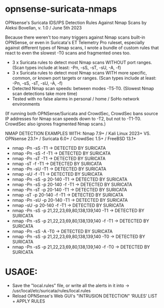 # opnsense-suricata-nmaps
OPNsense's Suricata IDS/IPS Detection Rules Against Nmap Scans by Aleksi Bovellan,
v. 1.0 / June 5th 2023

Because there weren't too many triggers against Nmap scans built-in OPNSense, or even in Suricata's ET Telemetry Pro ruleset, especially against different types of Nmap scans, I wrote a bundle of custom rules that react to even the slowest -T0 scans and fragmented ones too.

- 3 x Suricata rules to detect most Nmap scans WITHOUT port ranges. (Scan types include at least: -Pn, -sS, -sT, -sU, -A, -f)
- 3 x Suricata rules to detect most Nmap scans WITH more specific, common, or known port targets or ranges. (Scan types include at least: -Pn, -sS, -sT, -sU, -A, -f)
- Detected Nmap scan speeds: between modes -T5-T0. (Slowest Nmap scan detections take more time)
- Tested with no false alarms in personal / home / SoHo network environments


(If running both OPNSense/Suricata and CrowdSec, CrowdSec bans source IP addresses for Nmap scan speeds down to -T2, but not to -T1-T0. CrowdSec also ignores fragmented Nmap scans.)


NMAP DETECTION EXAMPLES WITH:   Nmap 7.9+ / Kali Linux 2023+	  VS.   OPNsense 23.1+  /  Suricata 6.0+  /  CrowdSec 1.5+  /  FreeBSD 13.1+

- nmap -Pn -sS -T1     ->     DETECTED BY SURICATA
- nmap -Pn -sS -f -T1     ->     DETECTED BY SURICATA
- nmap -Pn -sT -T1     ->     DETECTED BY SURICATA
- nmap -sT -f -T1     ->     DETECTED BY SURICATA
- nmap -Pn -sU -T1     ->     DETECTED BY SURICATA
- nmap -sU -f -T1     ->     DETECTED BY SURICATA
- nmap -Pn -sS -p 20-140 -T1     ->     DETECTED BY SURICATA
- nmap -Pn -sS -p 20-140 -f -T1     ->     DETECTED BY SURICATA
- nmap -Pn -sT -p 20-140 -T1     ->     DETECTED BY SURICATA
- nmap -sT -p 20-140 -f -T1     ->     DETECTED BY SURICATA
- nmap -Pn -sU -p 20-140 -T1     ->     DETECTED BY SURICATA
- nmap -sU -p 20-140 -f -T1     ->     DETECTED BY SURICATA
- nmap -Pn -sS -p 21,22,23,69,80,138,139,140 -T1     ->     DETECTED BY SURICATA
- nmap -Pn -sS -p 21,22,23,69,80,138,139,140 -f -T1     ->     DETECTED BY SURICATA
- nmap -Pn -sS -A -T0     ->     DETECTED BY SURICATA
- nmap -Pn -sS -p 21,22,23,69,80,138,139,140 -T0     ->     DETECTED BY SURICATA
- nmap -Pn -sS -p 21,22,23,69,80,138,139,140 -f -T0     ->     DETECTED BY SURICATA

# USAGE:

- Save the "local.rules" file, or write all the alerts in it into ->  /usr/local/etc/suricata/rules/local.rules
- Reload OPNSense's Web GUI's "INTRUSION DETECTION" ‘RULES’ LIST + APPLY RULES
